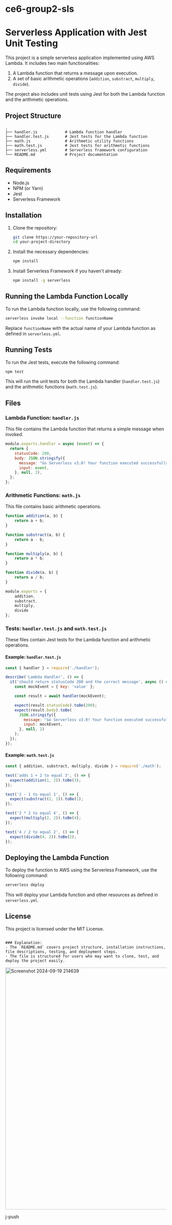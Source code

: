 # ce6-group2-sls

# Serverless Application with Jest Unit Testing

This project is a simple serverless application implemented using AWS Lambda. It includes two main functionalities: 
1. A Lambda function that returns a message upon execution.
2. A set of basic arithmetic operations (`addition`, `substract`, `multiply`, `divide`).

The project also includes unit tests using Jest for both the Lambda function and the arithmetic operations.

## Project Structure

```
.
├── handler.js            # Lambda function handler
├── handler.test.js       # Jest tests for the Lambda function
├── math.js               # Arithmetic utility functions
├── math.test.js          # Jest tests for arithmetic functions
├── serverless.yml        # Serverless framework configuration
└── README.md             # Project documentation
```

## Requirements

- Node.js
- NPM (or Yarn)
- Jest
- Serverless Framework

## Installation

1. Clone the repository:

   ```bash
   git clone https://your-repository-url
   cd your-project-directory
   ```

2. Install the necessary dependencies:

   ```bash
   npm install
   ```

3. Install Serverless Framework if you haven't already:

   ```bash
   npm install -g serverless
   ```

## Running the Lambda Function Locally

To run the Lambda function locally, use the following command:

```bash
serverless invoke local --function functionName
```

Replace `functionName` with the actual name of your Lambda function as defined in `serverless.yml`.

## Running Tests

To run the Jest tests, execute the following command:

```bash
npm test
```

This will run the unit tests for both the Lambda handler (`handler.test.js`) and the arithmetic functions (`math.test.js`).

## Files

### Lambda Function: `handler.js`

This file contains the Lambda function that returns a simple message when invoked.

```javascript
module.exports.handler = async (event) => {
  return {
    statusCode: 200,
    body: JSON.stringify({
      message: "Go Serverless v3.0! Your function executed successfully!",
      input: event,
    }, null, 2),
  };
};
```

### Arithmetic Functions: `math.js`

This file contains basic arithmetic operations.

```javascript
function addition(a, b) {
    return a + b;
}

function substract(a, b) {
    return a - b;
}

function multiply(a, b) {
    return a * b;
}

function divide(a, b) {
    return a / b;
}

module.exports = {
    addition,
    substract,
    multiply,
    divide
};
```

### Tests: `handler.test.js` and `math.test.js`

These files contain Jest tests for the Lambda function and arithmetic operations.

#### Example: `handler.test.js`

```javascript
const { handler } = require('./handler');

describe('Lambda Handler', () => {
  it('should return statusCode 200 and the correct message', async () => {
    const mockEvent = { key: 'value' };

    const result = await handler(mockEvent);

    expect(result.statusCode).toBe(200);
    expect(result.body).toBe(
      JSON.stringify({
        message: "Go Serverless v3.0! Your function executed successfully!",
        input: mockEvent,
      }, null, 2)
    );
  });
});
```

#### Example: `math.test.js`

```javascript
const { addition, substract, multiply, divide } = require('./math');

test('adds 1 + 2 to equal 3', () => {
  expect(addition(1, 2)).toBe(3);
});

test('2 - 1 to equal 1', () => {
  expect(substract(2, 1)).toBe(1);
});

test('2 * 2 to equal 4', () => {
  expect(multiply(2, 2)).toBe(4);
});

test('4 / 2 to equal 2', () => {
  expect(divide(4, 2)).toBe(2);
});
```

## Deploying the Lambda Function

To deploy the function to AWS using the Serverless Framework, use the following command:

```bash
serverless deploy
```

This will deploy your Lambda function and other resources as defined in `serverless.yml`.

## License

This project is licensed under the MIT License.
```

### Explanation:
- The `README.md` covers project structure, installation instructions, file descriptions, testing, and deployment steps.
- The file is structured for users who may want to clone, test, and deploy the project easily.

```

<img width="752" alt="Screenshot 2024-09-19 214639" src="https://github.com/user-attachments/assets/9015c931-a332-4be9-afc1-b14cae72b238">

j-push